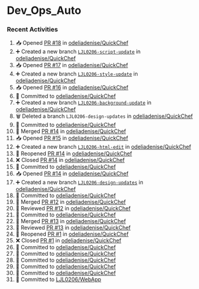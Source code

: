 # Dev_Ops_Auto

### Recent Activities
<!--START_SECTION:activity-->
1. 📥 Opened [PR #18](https://github.com/odeliadenise/QuickChef/pull/18) in [odeliadenise/QuickChef](https://github.com/odeliadenise/QuickChef)
2. ➕ Created a new branch [`LJL0206-script-update`](https://github.com/odeliadenise/QuickChef/tree/LJL0206-script-update) in [odeliadenise/QuickChef](https://github.com/odeliadenise/QuickChef)
3. 📥 Opened [PR #17](https://github.com/odeliadenise/QuickChef/pull/17) in [odeliadenise/QuickChef](https://github.com/odeliadenise/QuickChef)
4. ➕ Created a new branch [`LJL0206-style-update`](https://github.com/odeliadenise/QuickChef/tree/LJL0206-style-update) in [odeliadenise/QuickChef](https://github.com/odeliadenise/QuickChef)
5. 📥 Opened [PR #16](https://github.com/odeliadenise/QuickChef/pull/16) in [odeliadenise/QuickChef](https://github.com/odeliadenise/QuickChef)
6. 📝 Committed to [odeliadenise/QuickChef](https://github.com/odeliadenise/QuickChef/commit/9a6e5d2332d882a5d7e0d8b7bfe4561273d22f94)
7. ➕ Created a new branch [`LJL0206-background-update`](https://github.com/odeliadenise/QuickChef/tree/LJL0206-background-update) in [odeliadenise/QuickChef](https://github.com/odeliadenise/QuickChef)
8. 🗑️ Deleted a branch `LJL0206-design-updates` in [odeliadenise/QuickChef](https://github.com/odeliadenise/QuickChef)
9. 📝 Committed to [odeliadenise/QuickChef](https://github.com/odeliadenise/QuickChef/commit/47d9af3c93e0be83950e347ca37d21ba04aa9af9)
10. 🔀 Merged [PR #14](https://github.com/odeliadenise/QuickChef/pull/14) in [odeliadenise/QuickChef](https://github.com/odeliadenise/QuickChef)
11. 📥 Opened [PR #15](https://github.com/odeliadenise/QuickChef/pull/15) in [odeliadenise/QuickChef](https://github.com/odeliadenise/QuickChef)
12. ➕ Created a new branch [`LJL0206-html-edit`](https://github.com/odeliadenise/QuickChef/tree/LJL0206-html-edit) in [odeliadenise/QuickChef](https://github.com/odeliadenise/QuickChef)
13. 🔄 Reopened [PR #14](https://github.com/odeliadenise/QuickChef/pull/14) in [odeliadenise/QuickChef](https://github.com/odeliadenise/QuickChef)
14. ❌ Closed [PR #14](https://github.com/odeliadenise/QuickChef/pull/14) in [odeliadenise/QuickChef](https://github.com/odeliadenise/QuickChef)
15. 📝 Committed to [odeliadenise/QuickChef](https://github.com/odeliadenise/QuickChef/commit/d55c5d3630e9433549b0b7a92a9d9473293d254f)
16. 📥 Opened [PR #14](https://github.com/odeliadenise/QuickChef/pull/14) in [odeliadenise/QuickChef](https://github.com/odeliadenise/QuickChef)
17. ➕ Created a new branch [`LJL0206-design-updates`](https://github.com/odeliadenise/QuickChef/tree/LJL0206-design-updates) in [odeliadenise/QuickChef](https://github.com/odeliadenise/QuickChef)
18. 📝 Committed to [odeliadenise/QuickChef](https://github.com/odeliadenise/QuickChef/commit/fc2718d0b23e833d5a7ed37fe4c951fd5c44ae6d)
19. 🔀 Merged [PR #12](https://github.com/odeliadenise/QuickChef/pull/12) in [odeliadenise/QuickChef](https://github.com/odeliadenise/QuickChef)
20. 🔎 Reviewed [PR #12](https://github.com/odeliadenise/QuickChef/pull/12) in [odeliadenise/QuickChef](https://github.com/odeliadenise/QuickChef)
21. 📝 Committed to [odeliadenise/QuickChef](https://github.com/odeliadenise/QuickChef/commit/f9cebe1d06f94d55d2be2ce2d411d9494e286bbc)
22. 🔀 Merged [PR #13](https://github.com/odeliadenise/QuickChef/pull/13) in [odeliadenise/QuickChef](https://github.com/odeliadenise/QuickChef)
23. 🔎 Reviewed [PR #13](https://github.com/odeliadenise/QuickChef/pull/13) in [odeliadenise/QuickChef](https://github.com/odeliadenise/QuickChef)
24. 🔄 Reopened [PR #1](https://github.com/odeliadenise/QuickChef/pull/1) in [odeliadenise/QuickChef](https://github.com/odeliadenise/QuickChef)
25. ❌ Closed [PR #1](https://github.com/odeliadenise/QuickChef/pull/1) in [odeliadenise/QuickChef](https://github.com/odeliadenise/QuickChef)
26. 📝 Committed to [odeliadenise/QuickChef](https://github.com/odeliadenise/QuickChef/commit/b825b70f74b2693379beac2b83d2735241d658df)
27. 📝 Committed to [odeliadenise/QuickChef](https://github.com/odeliadenise/QuickChef/commit/e523c149c857f0191abd04627985172cffcec5ed)
28. 📝 Committed to [odeliadenise/QuickChef](https://github.com/odeliadenise/QuickChef/commit/53e8e03b7ae2bb9a285a6dd0e912302bf9f5a317)
29. 📝 Committed to [odeliadenise/QuickChef](https://github.com/odeliadenise/QuickChef/commit/ef1b3e3f169b8ac5cd3d9a3fe3f1f27f8b98a121)
30. 📝 Committed to [odeliadenise/QuickChef](https://github.com/odeliadenise/QuickChef/commit/238112700b74aaa908473c3913653168706c2ece)
31. 📝 Committed to [LJL0206/WebApp](https://github.com/LJL0206/WebApp/commit/96dc803ca941becb91d4732811463eb55ddd494d)
<!--END_SECTION:activity-->
